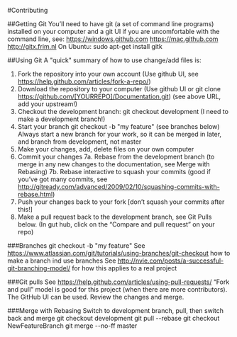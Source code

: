 #Contributing

##Getting Git
You’ll need to have git (a set of command line programs) installed on your computer and a git UI if you are uncomfortable with the command line, see:
https://windows.github.com
https://mac.github.com
http://gitx.frim.nl
On Ubuntu: sudo apt-get install gitk

##Using Git
A "quick" summary of how to use change/add files is:

1. Fork the repository into your own account (Use github UI, see https://help.github.com/articles/fork-a-repo/)
2. Download the repository to your computer (Use github UI or git clone https://github.com/[YOURREPO]/Documentation.git) (see above URL, add your upstream!)
3. Checkout the development branch: git checkout development (I need to make a development branch!)
4. Start your branch git checkout -b "my feature" (see branches below) Always start a new branch for your work, so it can be merged in later, and branch from development, not master
5. Make your changes, add, delete files on your own computer
6. Commit your changes
7a. Rebase from the development branch (to merge in any new changes to the documentation, see Merge with Rebasing)
7b. Rebase interactive to squash your commits (good if you’ve got many commits, see http://gitready.com/advanced/2009/02/10/squashing-commits-with-rebase.html)
8. Push your changes back to your fork [don’t squash your commits after this!]
9. Make a pull request back to the development branch, see Git Pulls below. (In gut hub, click on the “Compare and pull request” on your repo)


###Branches
git checkout -b "my feature"
See https://www.atlassian.com/git/tutorials/using-branches/git-checkout how to make a branch ind use branches
See http://nvie.com/posts/a-successful-git-branching-model/ for how this applies to a real project

###Git pulls
See https://help.github.com/articles/using-pull-requests/
“Fork and pull” model is good for this project (when there are more contributors).
The GitHub UI can be used. Review the changes and merge.

###Merge with Rebasing
Switch to development branch, pull, then switch back and merge
git checkout development
git pull --rebase
git checkout NewFeatureBranch
git merge --no-ff master
